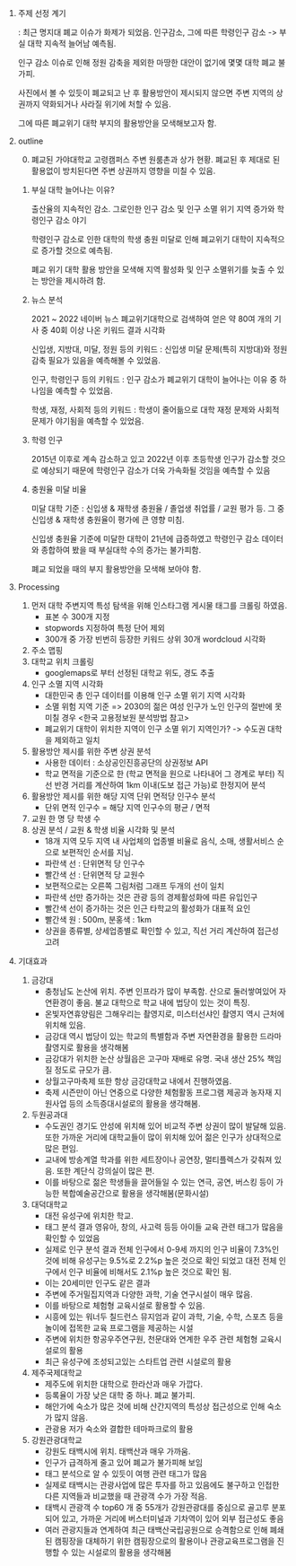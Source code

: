 1. 주제 선정 계기

   : 최근 명지대 폐교 이슈가 화제가 되었음. 인구감소, 그에 따른 학령인구 감소 -> 부실 대학 지속적 늘어남 예측됨.

    인구 감소 이슈로 인해 정원 감축을 제외한 마땅한 대안이 없기에 몇몇 대학 폐교 불가피.

    사진에서 볼 수 있듯이 폐교되고 난 후 활용방안이 제시되지 않으면 주변 지역의 상권까지 약화되거나 사라질 위기에 처할 수 있음.

    그에 따른 폐교위기 대학 부지의 활용방안을 모색해보고자 함.

2. outline

   0. 폐교된 가야대학교 고령캠퍼스 주변 원룸촌과 상가 현황. 폐교된 후 제대로 된 활용없이 방치된다면 주변 상권까지 영향을 미칠 수 있음.

   1. 부실 대학 늘어나는 이유?

      출산율의 지속적인 감소. 그로인한 인구 감소 및 인구 소멸 위기 지역 증가와 학령인구 감소 야기

      학령인구 감소로 인한 대학의 학생 충원 미달로 인해 폐교위기 대학이 지속적으로 증가할 것으로 예측됨.

      폐교 위기 대학 활용 방안을 모색해 지역 활성화 및 인구 소멸위기를 늦출 수 있는 방안을 제시하려 함.

   2. 뉴스 분석

      2021 ~ 2022 네이버 뉴스 폐교위기대학으로 검색하여 얻은 약 80여 개의 기사 중 40회 이상 나온 키워드 결과 시각화

      신입생, 지방대, 미달, 정원 등의 키워드 : 신입생 미달 문제(특히 지방대)와 정원 감축 필요가 있음을 예측해볼 수 있었음.

      인구, 학령인구 등의 키워드 : 인구 감소가 폐교위기 대학이 늘어나는 이유 중 하나임을 예측할 수 있었음.

      학생, 재정, 사회적 등의 키워드 : 학생이 줄어듦으로 대학 재정 문제와 사회적 문제가 야기됨을 예측할 수 있었음.

   3. 학령 인구

      2015년 이후로 계속 감소하고 있고 2022년 이후 초등학생 인구가 감소할 것으로 예상되기 때문에 학령인구 감소가 더욱 가속화될 것임을 예측할 수 있음

   4. 충원율 미달 비율

      미달 대학 기준 : 신입생 & 재학생 충원율 / 졸업생 취업률 / 교원 평가 등. 그 중 신입생 & 재학생 충원율이 평가에 큰 영향 미침.

      신입생 충원율 기준에 미달한 대학이 21년에 급증하였고 학령인구 감소 데이터와 종합하여 봤을 때 부실대학 수의 증가는 불가피함.

      폐교 되었을 때의 부지 활용방안을 모색해 보아야 함.

3. Processing

   1. 먼저 대학 주변지역 특성 탐색을 위해 인스타그램 게시물 태그를 크롤링 하였음.
      - 표본 수 300개 지정
      - stopwords 지정하여 특정 단어 제외
      - 300개 중 가장 빈번히 등장한 키워드 상위 30개 wordcloud 시각화
   2. 주소 맵핑
   3. 대학교 위치 크롤링
      - googlemaps로 부터 선정된 대학교 위도, 경도 추출
   4. 인구 소멸 지역 시각화
      - 대한민국 총 인구 데이터를 이용해 인구 소멸 위기 지역 시각화
      - 소멸 위험 지역 기준 => 2030의 젊은 여성 인구가 노인 인구의 절반에 못 미칠 경우 <한국 고용정보원 분석방법 참고>
      - 폐교위기 대학이 위치한 지역이 인구 소멸 위기 지역인가? -> 수도권 대학을 제외하고 일치
   5. 활용방안 제시를 위한 주변 상권 분석
      - 사용한 데이터 : 소상공인진흥공단의 상권정보 API
      - 학교 면적을 기준으로 한 (학교 면적을 원으로 나타내어 그 경계로 부터) 직선 반경 거리를 계산하여 1km 이내(도보 접근 가능)로 한정지어 분석
   6. 활용방안 제시를 위한 해당 지역 단위 면적당 인구수 분석
      - 단위 면적 인구수 = 해당 지역 인구수의 평균 / 면적
   7. 교원 한 명 당 학생 수
   8. 상권 분석 / 교원 & 학생 비율 시각화 및 분석
      - 18개 지역 모두 지역 내 사업체의 업종별 비율로 음식, 소매, 생활서비스 순으로 보편적인 순서를 지님.
      - 파란색 선 : 단위면적 당 인구수
      - 빨간색 선 : 단위면적 당 교원수
      - 보편적으로는 오른쪽 그림처럼 그래프 두개의 선이 일치
      - 파란색 선만 증가하는 것은 관광 등의 경제활성화에 따른 유입인구
      - 빨간색 선이 증가하는 것은 인근 타학교의 활성화가 대표적 요인
      - 빨간색 원 : 500m, 분홍색 : 1km
      - 상권을 종류별, 상세업종별로 확인할 수 있고, 직선 거리 계산하여 접근성 고려
   
4. 기대효과

   1. 금강대
      - 충청남도 논산에 위치. 주변 인프라가 많이 부족함. 산으로 둘러쌓여있어 자연환경이 좋음. 불교 대학으로 학교 내에 법당이 있는 것이 특징.
      - 온빛자연휴양림은 그해우리는 촬영지로, 미스터선샤인 촬영지 역시 근처에 위치해 있음.
      - 금강대 역시 법당이 있는 학교의 특별함과 주변 자연환경을 활용한 드라마 촬영지로 활용을 생각해봄
      - 금강대가 위치한 논산 상월읍은 고구마 재배로 유명. 국내 생산 25% 책임질 정도로 규모가 큼.
      - 상월고구마축제 또한 항상 금강대학교 내에서 진행하였음.
      - 축제 시즌만이 아닌 연중으로 다양한 체험활동 프로그램 제공과 농자재 지원사업 등의 소득증대시설로의 활용을 생각해봄.
   2. 두원공과대
      - 수도권인 경기도 안성에 위치해 있어 비교적 주변 상권이 많이 발달해 있음. 또한 가까운 거리에 대학교들이 많이 위치해 있어 젊은 인구가 상대적으로 많은 편임.
      - 교내에 방송계열 학과를 위한 세트장이나 공연장, 멀티플렉스가 갖춰져 있음. 또한 계단식 강의실이 많은 편.
      - 이를 바탕으로 젊은 학생들을 끌어들일 수 있는 연극, 공연, 버스킹 등이 가능한 복합예술공간으로 활용을 생각해봄(문화시설)
   3. 대덕대학교
      - 대전 유성구에 위치한 학교.
      - 태그 분석 결과 영유아, 창의, 사고력 등등 아이들 교육 관련 태그가 많음을 확인할 수 있었음
      - 실제로 인구 분석 결과 전체 인구에서 0-9세 까지의 인구 비율이 7.3%인 것에 비해 유성구는 9.5%로 2.2%p 높은 것으로 확인 되었고 대전 전체 인구에서 인구 비율에 비해서도 2.1%p 높은 것으로 확인 됨.
      - 이는 20세미만 인구도 같은 결과
      - 주변에 주거밀집지역과 다양한 과학, 기술 연구시설이 매우 많음.
      - 이를 바탕으로 체험형 교육시설로 활용할 수 있음.
      - 시흥에 있는 워너두 칠드런스 뮤지엄과 같이 과학, 기술, 수학, 스포츠 등을 놀이에 접목한 교육 프로그램을 제공하는 시설
      - 주변에 위치한 항공우주연구원, 천문대와 연계한 우주 관련 체험형 교육시설로의 활용
      - 최근 유성구에 조성되고있는 스타트업 관련 시설로의 활용
   4. 제주국제대학교
      - 제주도에 위치한 대학으로 한라산과 매우 가깝다.
      - 등록율이 가장 낮은 대학 중 하나. 폐교 불가피.
      - 해안가에 숙소가 많은 것에 비해 산간지역의 특성상 접근성으로 인해 숙소가 많지 않음.
      - 관광용 저가 숙소와 결합한 테마파크로의 활용
   5. 강원관광대학교
      - 강원도 태백시에 위치. 태백산과 매우 가까움.
      - 인구가 급격하게 줄고 있어 폐교가 불가피해 보임
      - 태그 분석으로 알 수 있듯이 여행 관련 태그가 많음
      - 실제로 태백시는 관광사업에 많은 투자를 하고 있음에도 불구하고 인접한 다른 지역들과 비교했을 때 관광객 수가 가장 적음.
      - 태백시 관광객 수 top60 개 중 55개가 강원관광대를 중심으로 골고루 분포되어 있고, 가까운 거리에 버스터미널과 기차역이 있어 외부 접근성도 좋음
      - 여러 관광지들과 연계하여 최근 태백산국립공원으로 승격함으로 인해 폐쇄된 캠핑장을 대체하기 위한 캠핑장으로의 활용이나 관광교육프로그램을 진행할 수 있는 시설로의 활용을 생각해봄

